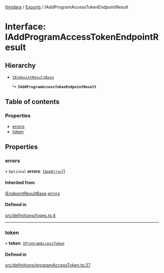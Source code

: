 [fimidara](../README.md) / [Exports](../modules.md) / IAddProgramAccessTokenEndpointResult

# Interface: IAddProgramAccessTokenEndpointResult

## Hierarchy

- [`IEndpointResultBase`](IEndpointResultBase.md)

  ↳ **`IAddProgramAccessTokenEndpointResult`**

## Table of contents

### Properties

- [errors](IAddProgramAccessTokenEndpointResult.md#errors)
- [token](IAddProgramAccessTokenEndpointResult.md#token)

## Properties

### errors

• `Optional` **errors**: [`IAppError`](IAppError.md)[]

#### Inherited from

[IEndpointResultBase](IEndpointResultBase.md).[errors](IEndpointResultBase.md#errors)

#### Defined in

[src/definitions/types.ts:4](https://github.com/softkave/files-js/blob/353a07f/src/definitions/types.ts#L4)

___

### token

• **token**: [`IProgramAccessToken`](IProgramAccessToken.md)

#### Defined in

[src/definitions/programAccessToken.ts:37](https://github.com/softkave/files-js/blob/353a07f/src/definitions/programAccessToken.ts#L37)
